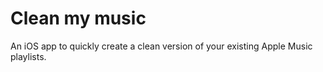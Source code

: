 # Clean my music
An iOS app to quickly create a clean version of your existing Apple Music playlists.
